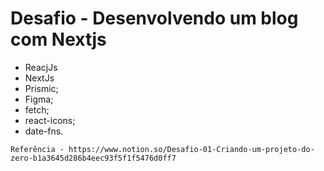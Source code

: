 # Desafio - Desenvolvendo um blog com Nextjs

- ReacjJs
- NextJs
- Prismic;
- Figma;
- fetch;
- react-icons;
- date-fns.

`Referência - https://www.notion.so/Desafio-01-Criando-um-projeto-do-zero-b1a3645d286b4eec93f5f1f5476d0ff7`
